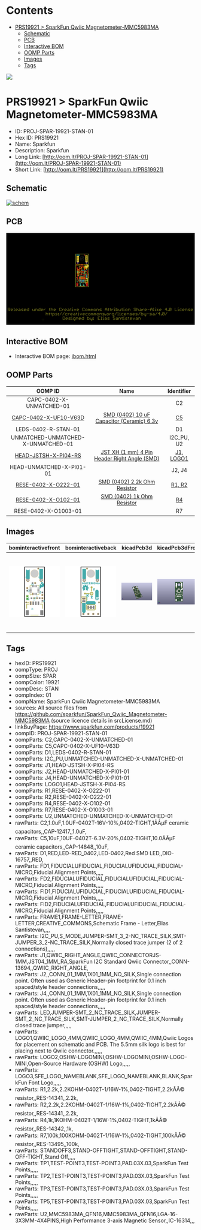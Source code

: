 



Contents
========

* [PRS19921 > SparkFun Qwiic Magnetometer-MMC5983MA](#prs19921--sparkfun-qwiic-magnetometer-mmc5983ma)
	* [Schematic](#schematic)
	* [PCB](#pcb)
	* [Interactive BOM](#interactive-bom)
	* [OOMP Parts](#oomp-parts)
	* [Images](#images)
	* [Tags](#tags)
  
![][im]
# PRS19921 > SparkFun Qwiic Magnetometer-MMC5983MA

- ID: PROJ-SPAR-19921-STAN-01
- Hex ID: PRS19921
- Name: Sparkfun
- Description: Sparkfun
- Long Link: [http://oom.lt/PROJ-SPAR-19921-STAN-01](http://oom.lt/PROJ-SPAR-19921-STAN-01)
- Short Link: [http://oom.lt/PRS19921](http://oom.lt/PRS19921)

## Schematic
  
[![schem](eagleSchemImage.png)](eagleSchemImage.png)
## PCB
  
[![pcb](eagleImage.png)](eagleImage.png)
## Interactive BOM

- Interactive BOM page: [ibom.html](https://htmlpreview.github.io/?https://github.com/oomlout/oomlout_OOMP_projects/blob/main/PROJ-SPAR-19921-STAN-01/kicad/bom/ibom.html)

## OOMP Parts
  

|OOMP ID|Name|Identifier|
| :---: | :---: | :---: |
|CAPC-0402-X-UNMATCHED-01||C2|
|[CAPC-0402-X-UF10-V63D](https://github.com/oomlout/oomlout_OOMP_parts/tree/main/CAPC-0402-X-UF10-V63D/)|[SMD (0402) 10 uF Capacitor (Ceramic) 6.3v](https://github.com/oomlout/oomlout_OOMP_parts/tree/main/CAPC-0402-X-UF10-V63D/)|[C5](https://github.com/oomlout/oomlout_OOMP_parts/tree/main/CAPC-0402-X-UF10-V63D/)|
|LEDS-0402-R-STAN-01||D1|
|UNMATCHED-UNMATCHED-X-UNMATCHED-01||I2C_PU, U2|
|[HEAD-JSTSH-X-PI04-RS](https://github.com/oomlout/oomlout_OOMP_parts/tree/main/HEAD-JSTSH-X-PI04-RS/)|[JST XH (1 mm) 4 Pin Header Right Angle (SMD)](https://github.com/oomlout/oomlout_OOMP_parts/tree/main/HEAD-JSTSH-X-PI04-RS/)|[J1, LOGO1](https://github.com/oomlout/oomlout_OOMP_parts/tree/main/HEAD-JSTSH-X-PI04-RS/)|
|HEAD-UNMATCHED-X-PI01-01||J2, J4|
|[RESE-0402-X-O222-01](https://github.com/oomlout/oomlout_OOMP_parts/tree/main/RESE-0402-X-O222-01/)|[SMD (0402) 2.2k Ohm Resistor](https://github.com/oomlout/oomlout_OOMP_parts/tree/main/RESE-0402-X-O222-01/)|[R1, R2](https://github.com/oomlout/oomlout_OOMP_parts/tree/main/RESE-0402-X-O222-01/)|
|[RESE-0402-X-O102-01](https://github.com/oomlout/oomlout_OOMP_parts/tree/main/RESE-0402-X-O102-01/)|[SMD (0402) 1k Ohm Resistor](https://github.com/oomlout/oomlout_OOMP_parts/tree/main/RESE-0402-X-O102-01/)|[R4](https://github.com/oomlout/oomlout_OOMP_parts/tree/main/RESE-0402-X-O102-01/)|
|RESE-0402-X-O1003-01||R7|

## Images
  
  

|bominteractivefront|bominteractiveback|kicadPcb3d|kicadPcb3dFront|kicadPcb3dBack|kicadSchem|eagleImage|eagleSchemImage|pcbdraw|pcbdrawback|
| :---: | :---: | :---: | :---: | :---: | :---: | :---: | :---: | :---: | :---: |
|[![bominteractivefront](bomFront_140.png)](bomFront.png)|[![bominteractiveback](bomBack_140.png)](bomBack.png)|[![kicadPcb3d](kicadPcb3d_140.png)](kicadPcb3d.png)|[![kicadPcb3dFront](kicadPcb3dFront_140.png)](kicadPcb3dFront.png)|[![kicadPcb3dBack](kicadPcb3dBack_140.png)](kicadPcb3dBack.png)|[![kicadSchem](kicadSchem_140.png)](kicadSchem.png)|[![eagleImage](eagleImage_140.png)](eagleImage.png)|[![eagleSchemImage](eagleSchemImage_140.png)](eagleSchemImage.png)|[![pcbdraw](pcbdraw_140.png)](pcbdraw.png)|[![pcbdrawback](pcbdrawBack_140.png)](pcbdrawBack.png)|

## Tags

- hexID: PRS19921
- oompType: PROJ
- oompSize: SPAR
- oompColor: 19921
- oompDesc: STAN
- oompIndex: 01
- oompName: SparkFun Qwiic Magnetometer-MMC5983MA
- sources: All source files from https://github.com/sparkfun/SparkFun_Qwiic_Magnetometer-MMC5983MA (source licence details in srcLicense.md)
- linkBuyPage: https://www.sparkfun.com/products/19921
- oompID: PROJ-SPAR-19921-STAN-01
- oompParts: C2,CAPC-0402-X-UNMATCHED-01
- oompParts: C5,CAPC-0402-X-UF10-V63D
- oompParts: D1,LEDS-0402-R-STAN-01
- oompParts: I2C_PU,UNMATCHED-UNMATCHED-X-UNMATCHED-01
- oompParts: J1,HEAD-JSTSH-X-PI04-RS
- oompParts: J2,HEAD-UNMATCHED-X-PI01-01
- oompParts: J4,HEAD-UNMATCHED-X-PI01-01
- oompParts: LOGO1,HEAD-JSTSH-X-PI04-RS
- oompParts: R1,RESE-0402-X-O222-01
- oompParts: R2,RESE-0402-X-O222-01
- oompParts: R4,RESE-0402-X-O102-01
- oompParts: R7,RESE-0402-X-O1003-01
- oompParts: U2,UNMATCHED-UNMATCHED-X-UNMATCHED-01
- rawParts: C2,1.0uF,1.0UF-0402T-16V-10%,0402-TIGHT,1ÃÂµF ceramic capacitors,,CAP-12417,,1.0uF,
- rawParts: C5,10uF,10UF-0402T-6.3V-20%,0402-TIGHT,10.0ÃÂµF ceramic capacitors,,CAP-14848,,10uF,
- rawParts: D1,RED,LED-RED_0402,LED-0402,Red SMD LED,,DIO-16757,,RED,
- rawParts: FD1,FIDUCIALUFIDUCIAL,FIDUCIALUFIDUCIAL,FIDUCIAL-MICRO,Fiducial Alignment Points,,,,,
- rawParts: FD2,FIDUCIALUFIDUCIAL,FIDUCIALUFIDUCIAL,FIDUCIAL-MICRO,Fiducial Alignment Points,,,,,
- rawParts: FID1,FIDUCIALUFIDUCIAL,FIDUCIALUFIDUCIAL,FIDUCIAL-MICRO,Fiducial Alignment Points,,,,,
- rawParts: FID2,FIDUCIALUFIDUCIAL,FIDUCIALUFIDUCIAL,FIDUCIAL-MICRO,Fiducial Alignment Points,,,,,
- rawParts: FRAME1,FRAME-LETTER,FRAME-LETTER,CREATIVE_COMMONS,Schematic Frame - Letter,Elias Santistevan,,,,
- rawParts: I2C_PU,S_MODE,JUMPER-SMT_3_2-NC_TRACE_SILK,SMT-JUMPER_3_2-NC_TRACE_SILK,Normally closed trace jumper (2 of 2 connections),,,,,
- rawParts: J1,QWIIC_RIGHT_ANGLE,QWIIC_CONNECTORJS-1MM,JST04_1MM_RA,SparkFun I2C Standard Qwiic Connector,,CONN-13694,,QWIIC_RIGHT_ANGLE,
- rawParts: J2,,CONN_01_1MM,1X01_1MM_NO_SILK,Single connection point. Often used as Generic Header-pin footprint for 0.1 inch spaced/style header connections,,,,,
- rawParts: J4,,CONN_01_1MM,1X01_1MM_NO_SILK,Single connection point. Often used as Generic Header-pin footprint for 0.1 inch spaced/style header connections,,,,,
- rawParts: LED,JUMPER-SMT_2_NC_TRACE_SILK,JUMPER-SMT_2_NC_TRACE_SILK,SMT-JUMPER_2_NC_TRACE_SILK,Normally closed trace jumper,,,,,
- rawParts: LOGO1,QWIIC_LOGO_4MM,QWIIC_LOGO_4MM,QWIIC_4MM,Qwiic Logos for placement on schematic and PCB. The 5.5mm silk logo is best for placing next to Qwiic connector.,,,,,
- rawParts: LOGO2,OSHW-LOGOMINI,OSHW-LOGOMINI,OSHW-LOGO-MINI,Open-Source Hardware (OSHW) Logo,,,,,
- rawParts: LOGO3,SFE_LOGO_NAMEBLANK,SFE_LOGO_NAMEBLANK,BLANK,SparkFun Font Logo,,,,,
- rawParts: R1,2.2k,2.2KOHM-0402T-1/16W-1%,0402-TIGHT,2.2kÃÂ© resistor,,RES-14341,,2.2k,
- rawParts: R2,2.2k,2.2KOHM-0402T-1/16W-1%,0402-TIGHT,2.2kÃÂ© resistor,,RES-14341,,2.2k,
- rawParts: R4,1k,1KOHM-0402T-1/16W-1%,0402-TIGHT,1kÃÂ© resistor,,RES-14342,,1k,
- rawParts: R7,100k,100KOHM-0402T-1/16W-1%,0402-TIGHT,100kÃÂ© resistor,,RES-13495,,100k,
- rawParts: STANDOFF3,STAND-OFFTIGHT,STAND-OFFTIGHT,STAND-OFF-TIGHT,Stand Off,,,,,
- rawParts: TP1,TEST-POINT3,TEST-POINT3,PAD.03X.03,SparkFun Test Points,,,,,
- rawParts: TP2,TEST-POINT3,TEST-POINT3,PAD.03X.03,SparkFun Test Points,,,,,
- rawParts: TP3,TEST-POINT3,TEST-POINT3,PAD.03X.03,SparkFun Test Points,,,,,
- rawParts: TP5,TEST-POINT3,TEST-POINT3,PAD.03X.03,SparkFun Test Points,,,,,
- rawParts: U2,MMC5983MA_QFN16,MMC5983MA_QFN16,LGA-16-3X3MM-4X4PINS,High Performance 3-axis Magnetic Sensor,,IC-16314,,,



[im]: kicadPcb3d_450.png
